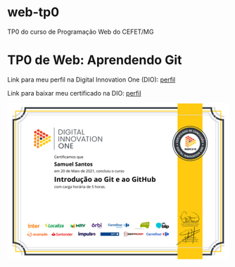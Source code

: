 # web-tp0
TP0 do curso de Programação Web do CEFET/MG
<h1>TP0 de Web: Aprendendo Git</h1>

Link para meu perfil na Digital Innovation One (DIO):
<a href="https://web.digitalinnovation.one/users/samuelfds286?tab=achievements">
  perfil
</a>

Link para baixar meu certificado na DIO:
<a href="https://digitalinnovation.one/certificate/B8B9C81B">
  perfil
</a>

<img src="https://github.com/Samuel1s/web-tp0/blob/main/assets/img/medalha-curso-git-na-dio.pdf">